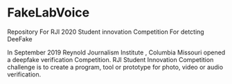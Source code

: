 # FakeLabVoice
Repository For RJI 2020 Student innovation Competition For detcting DeeFake

In September 2019 Reynold Journalism Institute , Columbia Missouri opened a deepfake verification Competition. RJI Student Innovation Competition challenge is to create a program, tool or prototype for photo, video or audio verification. 



